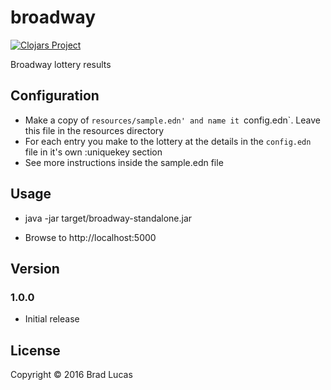 # broadway

[![Clojars Project](https://img.shields.io/clojars/v/com.bradlucas/broadway.svg)](https://clojars.org/com.bradlucas/broadway)

Broadway lottery results

## Configuration

- Make a copy of `resources/sample.edn' and name it `config.edn`. Leave this file in the resources directory
- For each entry you make to the lottery at the details in the `config.edn` file in it's own :uniquekey section
- See more instructions inside the sample.edn file

## Usage

- java -jar target/broadway-standalone.jar

- Browse to http://localhost:5000

## Version

### 1.0.0

- Initial release
    
## License

Copyright © 2016 Brad Lucas
